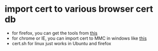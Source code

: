 # import cert to various browser cert db
<ul>
<li>for firefox, you can get the tools from <a href="https://brpoblog.wordpress.com/2015/10/02/add-certificates-to-firefox-installation-with-certutil/">this</a></li>
<li>for chrome or IE, you can import cert to MMC in windows like <a href="http://www.cppblog.com/wanghaiguang/archive/2013/09/06/203050.html">this</a></li>
<li>cert.sh for linux just works in Ubuntu and firefox</li>
</ul>
